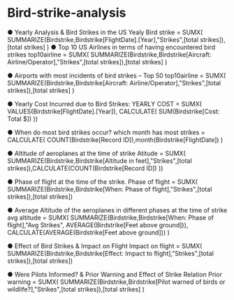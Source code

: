 # Bird-strike-analysis
 ● Yearly Analysis & Bird Strikes in the US
 Yealy Bird strike =
 SUMX(
 SUMMARIZE(Birdstrike,Birdstrike[FlightDate].[Year],"Strikes",[total strikes]),[total strikes]
 )
 ● Top 10 US Airlines in terms of having encountered bird strikes
 top10airline = 
 SUMX(
 SUMMARIZE(Birdstrike,Birdstrike[Aircraft: Airline/Operator],"Strikes",[total strikes]),[total strikes]
 )
 
 ● Airports with most incidents of bird strikes – Top 50
 top10airline = 
 SUMX(
 SUMMARIZE(Birdstrike,Birdstrike[Aircraft: Airline/Operator],"Strikes",[total strikes]),[total strikes]
 )
 
 ● Yearly Cost Incurred due to Bird Strikes:
YEARLY COST =
SUMX(
VALUES(Birdstrike[FlightDate].[Year]), CALCULATE(
SUM(Birdstrike[Cost: Total $])
))
 
 ● When do most bird strikes occur?
 which month has most strikes =
 CALCULATE(
 COUNT(Birdstrike[Record ID]),month(Birdstrike[FlightDate])
 )
 
 ● Altitude of aeroplanes at the time of strike
Atitude = 
SUMX(
SUMMARIZE(Birdstrike,Birdstrike[Altitude in feet],"Strikes",[total strikes]),CALCULATE(COUNT(Birdstrike[Record ID])
))
 
 ● Phase of flight at the time of the strike.
Phase of flight =
SUMX(
SUMMARIZE(Birdstrike,Birdstrike[When: Phase of flight],"Strikes",[total strikes]),[total strikes])
 
 ● Average Altitude of the aeroplanes in different phases at the time of strike
avg altitude = 
SUMX(
SUMMARIZE(Birdstrike,Birdstrike[When: Phase of flight],"Avg Strikes",
AVERAGE(Birdstrike[Feet above ground])),
CALCULATE(AVERAGE(Birdstrike[Feet above ground]))
)
 
 ● Effect of Bird Strikes & Impact on Flight
Impact on flight = 
SUMX(
SUMMARIZE(Birdstrike,Birdstrike[Effect: Impact to flight],"Strikes",[total strikes]),[total strikes])

 
 ● Were Pilots Informed? & Prior Warning and Effect of Strike Relation
Prior warning =
SUMX(
SUMMARIZE(Birdstrike,Birdstrike[Pilot warned of birds or wildlife?],"Strikes",[total strikes]),[total strikes]
)
 
